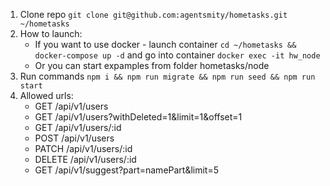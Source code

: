 1. Clone repo ```git clone git@github.com:agentsmity/hometasks.git ~/hometasks```
2. How to launch:
    - If you want to use docker - launch container ```cd ~/hometasks && docker-compose up -d``` and go into container ```docker exec -it hw_node```
    - Or you can start expamples from folder hometasks/node 
3. Run commands ```npm i && npm run migrate && npm run seed && npm run start```
4. Allowed urls:
    - GET /api/v1/users
    - GET /api/v1/users?withDeleted=1&limit=1&offset=1
    - GET /api/v1/users/:id
    - POST /api/v1/users
    - PATCH /api/v1/users/:id
    - DELETE /api/v1/users/:id
    - GET /api/v1/suggest?part=namePart&limit=5
